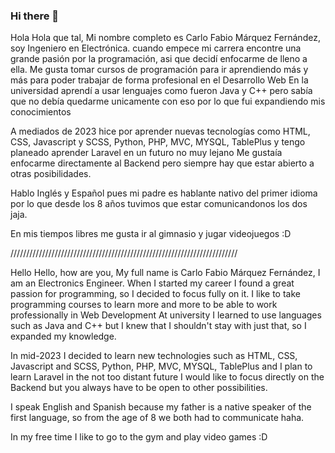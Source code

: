 ### Hi there 👋

Hola Hola que tal, Mi nombre completo es Carlo Fabio Márquez Fernández, soy Ingeniero en Electrónica.
cuando empece mi carrera encontre una grande pasión por la programación, asi que decidí enfocarme de lleno a ella.
Me gusta tomar cursos de programación para ir aprendiendo más y más para poder trabajar de forma profesional en el Desarrollo Web
En la universidad aprendí a usar lenguajes como fueron Java y C++ pero sabía que no debía quedarme unicamente con eso por lo que fui expandiendo mis conocimientos

A mediados de 2023 hice por aprender nuevas tecnologías como HTML, CSS, Javascript y SCSS,
Python, PHP, MVC, MYSQL, TablePlus y tengo planeado aprender Laravel en un futuro no muy lejano
Me gustaía enfocarme directamente al Backend pero siempre hay que estar abierto a otras posibilidades.

Hablo Inglés y Español pues mi padre es hablante nativo del primer idioma por lo que desde los 8 años tuvimos que estar comunicandonos los dos jaja.


En mis tiempos libres me gusta ir al gimnasio y jugar videojuegos :D


////////////////////////////////////////////////////////////////////////


Hello Hello, how are you, My full name is Carlo Fabio Márquez Fernández, I am an Electronics Engineer.
When I started my career I found a great passion for programming, so I decided to focus fully on it.
I like to take programming courses to learn more and more to be able to work professionally in Web Development
At university I learned to use languages such as Java and C++ but I knew that I shouldn't stay with just that, so I expanded my knowledge.

In mid-2023 I decided to learn new technologies such as HTML, CSS, Javascript and SCSS,
Python, PHP, MVC, MYSQL, TablePlus and I plan to learn Laravel in the not too distant future
I would like to focus directly on the Backend but you always have to be open to other possibilities.

I speak English and Spanish because my father is a native speaker of the first language, so from the age of 8 we both had to communicate haha.


In my free time I like to go to the gym and play video games :D

